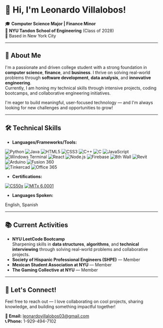 # 👋 Hi, I'm Leonardo Villalobos!

🎓 **Computer Science Major | Finance Minor**  
🧠 **NYU Tandon School of Engineering** (Class of 2028)  
📍 Based in New York City  

---

## 🌟 About Me
I'm a passionate and driven college student with a strong foundation in **computer science**, **finance**, and **business**. I thrive on solving real-world problems through **software development**, **data analysis**, and **innovative engineering**.  
Currently, I am honing my technical skills through intensive projects, coding bootcamps, and collaborative engineering initiatives.  

I'm eager to build meaningful, user-focused technology — and I'm always looking for new challenges and opportunities to grow!  

---

## 🛠️ Technical Skills
- **Languages/Frameworks/Tools:**
  
![Python](https://img.shields.io/badge/-Python-3776AB?style=for-the-badge&logo=python&logoColor=white)
![Java](https://img.shields.io/badge/-Java-ED8B00?style=for-the-badge&logo=java&logoColor=white)
![HTML5](https://img.shields.io/badge/-HTML5-E34F26?style=for-the-badge&logo=html5&logoColor=white)
![CSS3](https://img.shields.io/badge/-CSS3-1572B6?style=for-the-badge&logo=css3)
![C++](https://img.shields.io/badge/C++-00599C?style=for-the-badge&logo=c%2B%2B&logoColor=white)
![C](https://img.shields.io/badge/C-00599C?style=for-the-badge&logo=c&logoColor=white)
![JavaScript](https://img.shields.io/badge/-JavaScript-F7DF1E?style=for-the-badge&logo=javascript&logoColor=black)
![Windows Terminal](https://img.shields.io/badge/-Windows%20Terminal-4D4D4D?style=for-the-badge&logo=windows-terminal&logoColor=white)
![React](https://img.shields.io/badge/-React-20232A?style=for-the-badge&logo=react)
![Node.js](https://img.shields.io/badge/-Node.js-339933?style=for-the-badge&logo=node.js&logoColor=white)
![Firebase](https://img.shields.io/badge/-Firebase-FFCA28?style=for-the-badge&logo=firebase&logoColor=black)
![8th Wall](https://img.shields.io/badge/8th%20Wall-000000?style=for-the-badge&logo=8th-wall&logoColor=white)
![Revit](https://img.shields.io/badge/Revit-0076A8?style=for-the-badge&logo=autodesk&logoColor=white)
![Arduino](https://img.shields.io/badge/Arduino-00979D?style=for-the-badge&logo=arduino&logoColor=white) 
![Fusion 360](https://img.shields.io/badge/Fusion%20360-F29305?style=for-the-badge&logo=autodesk&logoColor=white)  
![Tinkercad](https://img.shields.io/badge/Tinkercad-FF6F00?style=for-the-badge&logo=tinkercad&logoColor=white)
![Office 365](https://img.shields.io/badge/Office%20365-D83B01?style=for-the-badge&logo=microsoftoffice&logoColor=white) 


- **Certifications:**

[![CS50x](https://img.shields.io/badge/CS50x-Harvard%20EDX-red?style=for-the-badge&logo=edx&logoColor=white)](https://www.edx.org/learn/computer-science/harvard-university-cs50-s-introduction-to-computer-science?index=product&queryId=596dd1d563592c010a2482bb5905ab26&position=1)
[![MITx 6.0001](https://img.shields.io/badge/MITx-Python%20Programming-8A1C7C?style=for-the-badge&logo=edx&logoColor=white)](https://www.edx.org/learn/computer-science/massachusetts-institute-of-technology-introduction-to-computer-science-and-programming-using-python)

- **Languages Spoken:**

 English, Spanish  

---

## 📚 Current Activities
- **NYU LeetCode Bootcamp**  
  Sharpening skills in **data structures**, **algorithms**, and **technical interviewing** through solving real-world problems and collaborative projects.
- **Society of Hispanic Professional Engineers (SHPE)** — Member
- **Mexican Student Association at NYU** — Member
- **The Gaming Collective at NYU** — Member  

---


## 📨 Let's Connect!
Feel free to reach out — I love collaborating on cool projects, sharing knowledge, and building something impactful together!  

**📧 Email:** leonardovillalobos03@gmail.com  
**📞 Phone:** 1-929-494-7102  
